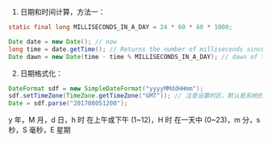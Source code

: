 1. 日期和时间计算，方法一：

```java
static final long MILLISECONDS_IN_A_DAY = 24 * 60 * 60 * 1000;

Date date = new Date(); // now
long time = date.getTime(); // Returns the number of milliseconds since January 1, 1970, 00:00:00 GMT
Date dawn = new Date(time - time % MILLISECONDS_IN_A_DAY); // dawn of today
```

2. 日期格式化：
```java
DateFormat sdf = new SimpleDateFormat("yyyyMMddHHmm");
sdf.setTimeZone(TimeZone.getTimeZone("GMT")); // 注意设置时区，默认是系统的时区
Date = sdf.parse("201708051200");
```
y 年，M 月，d 日，h 时 在上午或下午 (1~12)，H 时 在一天中 (0~23)，m 分，s 秒，S 毫秒，E 星期

